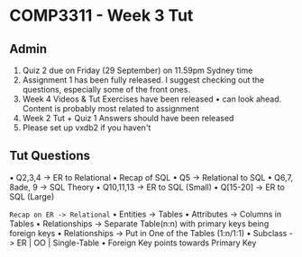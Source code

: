 # COMP3311 - Week 3 Tut

## Admin
1. Quiz 2 due on Friday (29 September) on 11.59pm Sydney time
2. Assignment 1 has been fully released. I suggest checking out the questions, especially some of the front ones.
3. Week 4 Videos & Tut Exercises have been released
    • can look ahead. Content is probably most related to assignment
4. Week 2 Tut + Quiz 1 Answers should have been released
5. Please set up vxdb2 if you haven't

## Tut Questions
• Q2,3,4 -> ER to Relational
• Recap of SQL
• Q5 -> Relational to SQL
• Q6,7, 8ade, 9 -> SQL Theory
• Q10,11,13 -> ER to SQL (Small)
• Q[15-20] -> ER to SQL (Large)

`Recap on ER -> Relational`
• Entities -> Tables
• Attributes -> Columns in Tables
• Relationships -> Separate Table(n:n) with primary keys being foreign keys
• Relationships -> Put in One of the Tables (1:n/1:1)
• Subclass -> ER | OO | Single-Table
• Foreign Key points towards Primary Key


